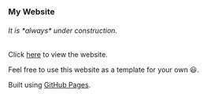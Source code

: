 ### My Website

###### It is \*always\* under construction.

Click [here](https://manakupadhyay.github.io) to view the website.

Feel free to use this website as a template for your own :smiley:.

Built using [GitHub Pages](https://pages.github.com/).
